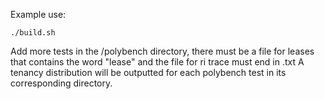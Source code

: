 Example use:

	./build.sh
Add more tests in the /polybench directory, there must be a file for leases that contains the word "lease" and the file for ri trace must end in .txt
A tenancy distribution will be outputted for each polybench test in its corresponding directory.
